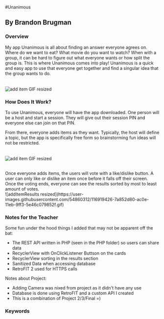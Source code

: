 
#Unanimous
## By Brandon Brugman

### Overview
My app Unanimous is all about finding an answer everyone agrees on. Where do we want to eat? What movie do you want to watch? When with a group, it can be hard to figure out what everyone wants or how split the group is. This is where Unanimous comes into play! Unanimous is a quick and easy app to use that everyone get together and find a singular idea that the group wants to do. <br><br><br>
![add item GIF resized](https://user-images.githubusercontent.com/54860312/116919220-2ed28400-ac0e-11eb-9c27-c0121ba4625a.gif)
<br>



### How Does It Work?
To use Unanimous, everyone will have the app downloaded. One person will be a host and start a session. They will give out their session PIN and everyone else can join on that PIN. 

From there, everyone adds items as they want. Typically, the host will define a topic, but the app is specifically free form so brainstorming fun ideas will not be restricted. <br><br><br>
![add item GIF resized](https://user-images.githubusercontent.com/54860312/116918924-ca172980-ac0d-11eb-948d-8fe643306e97.gif)


<br>
Once everyone adds items, the users will vote with a like/dislike button. A user can only like or dislike an item once before it falls off their screen. Once the voting ends, everyone can see the results sorted by most to least amount of votes. 
<br>
![addItemResults resized](https://user-images.githubusercontent.com/54860312/116919426-7a852d80-ac0e-11eb-9ff3-5e46c079852f.gif)

<br>

### Notes for the Teacher

Some fun under the hood things I added that may not be apparent off the bat: 

- The REST API written in PHP (seen in the PHP folder) so users can share data
- RecyclerView with OnClickListener Buttson on the cards
- RecyclerView sorting in the results section
- Sanitized Data when accessing database
- RetroFIT 2 used for HTTPS calls

Notes about Project:
- Adding Camera was nixed from project as it didn't have any use
- Database is done using RetroFIT and a custom API I created
- This is a combination of Project 2/3/Final =)

### Keywords


